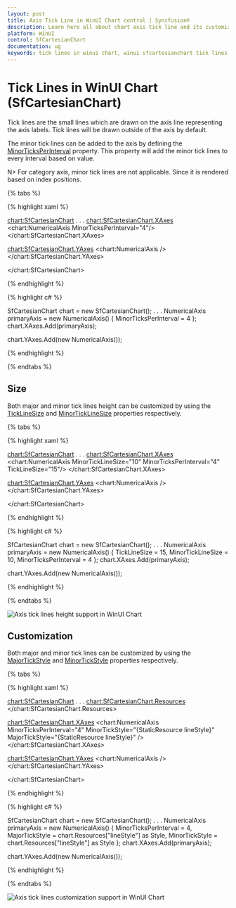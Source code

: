 ```yaml
---
layout: post
title: Axis Tick Line in WinUI Chart control | Syncfusion®
description: Learn here all about chart axis tick line and its customization in Syncfusion® WinUI Chart (SfCartesianChart) control.
platform: WinUI
control: SfCartesianChart
documentation: ug
keywords: tick lines in winui chart, winui sfcartesianchart tick lines, winui chart tick lines customization, syncfusion winui chart tick lines.
---
```


# Tick Lines in WinUI Chart (SfCartesianChart)

Tick lines are the small lines which are drawn on the axis line representing the axis labels. Tick lines will be drawn outside of the axis by default. 

The minor tick lines can be added to the axis by defining the [MinorTicksPerInterval](https://help.syncfusion.com/cr/winui/Syncfusion.UI.Xaml.Charts.RangeAxisBase.html#Syncfusion_UI_Xaml_Charts_RangeAxisBase_MinorTicksPerInterval) property. This property will add the minor tick lines to every interval based on value.

N> For category axis, minor tick lines are not applicable. Since it is rendered based on index positions.

{% tabs %}

{% highlight xaml %}

<chart:SfCartesianChart>
. . .
<chart:SfCartesianChart.XAxes>
    <chart:NumericalAxis MinorTicksPerInterval="4"/>
</chart:SfCartesianChart.XAxes>

<chart:SfCartesianChart.YAxes>
    <chart:NumericalAxis />
</chart:SfCartesianChart.YAxes>

</chart:SfCartesianChart>

{% endhighlight %}

{% highlight c# %}

SfCartesianChart chart = new SfCartesianChart();
. . .
NumericalAxis primaryAxis = new NumericalAxis()
{
   MinorTicksPerInterval = 4 
};
chart.XAxes.Add(primaryAxis);

chart.YAxes.Add(new NumericalAxis());

{% endhighlight %}

{% endtabs %}

## Size

Both major and minor tick lines height can be customized by using the [TickLineSize](https://help.syncfusion.com/cr/winui/Syncfusion.UI.Xaml.Charts.ChartAxis.html#Syncfusion_UI_Xaml_Charts_ChartAxis_TickLineSize) and [MinorTickLineSize](https://help.syncfusion.com/cr/winui/Syncfusion.UI.Xaml.Charts.RangeAxisBase.html#Syncfusion_UI_Xaml_Charts_RangeAxisBase_MinorTickLineSize) properties respectively.

{% tabs %}

{% highlight xaml %}

<chart:SfCartesianChart>
. . .
<chart:SfCartesianChart.XAxes>
    <chart:NumericalAxis MinorTickLineSize="10" 
                         MinorTicksPerInterval="4" 
                         TickLineSize="15"/>
</chart:SfCartesianChart.XAxes>

<chart:SfCartesianChart.YAxes>
    <chart:NumericalAxis />
</chart:SfCartesianChart.YAxes>

</chart:SfCartesianChart>

{% endhighlight %}

{% highlight c# %}

SfCartesianChart chart = new SfCartesianChart();
. . .
NumericalAxis primaryAxis = new NumericalAxis()
{
   TickLineSize = 15,
   MinorTickLineSize = 10,
   MinorTicksPerInterval = 4
};
chart.XAxes.Add(primaryAxis);

chart.YAxes.Add(new NumericalAxis());

{% endhighlight %}

{% endtabs %}

![Axis tick lines height support in WinUI Chart](Axis_images/winui_chart_axis_small_ticklines.png)

## Customization

Both major and minor tick lines can be customized by using the [MajorTickStyle](https://help.syncfusion.com/cr/winui/Syncfusion.UI.Xaml.Charts.ChartAxis.html#Syncfusion_UI_Xaml_Charts_ChartAxis_MajorTickStyle) and [MinorTickStyle](https://help.syncfusion.com/cr/winui/Syncfusion.UI.Xaml.Charts.RangeAxisBase.html#Syncfusion_UI_Xaml_Charts_RangeAxisBase_MinorTickStyle) properties respectively. 

{% tabs %}

{% highlight xaml %}

<chart:SfCartesianChart>
. . .
<chart:SfCartesianChart.Resources>
    <Style TargetType="Line" x:Key="lineStyle">
        <Setter Property="StrokeThickness" Value="1"/>
        <Setter Property="Stroke" Value="Red"/>
    </Style>
</chart:SfCartesianChart.Resources>

<chart:SfCartesianChart.XAxes>
    <chart:NumericalAxis MinorTicksPerInterval="4" 
                         MinorTickStyle="{StaticResource lineStyle}"  
                         MajorTickStyle="{StaticResource lineStyle}" />
</chart:SfCartesianChart.XAxes>

<chart:SfCartesianChart.YAxes>
    <chart:NumericalAxis />
</chart:SfCartesianChart.YAxes>

</chart:SfCartesianChart>

{% endhighlight %}

{% highlight c# %}

SfCartesianChart chart = new SfCartesianChart();
. . .
NumericalAxis primaryAxis = new NumericalAxis()
{
    MinorTicksPerInterval = 4,
    MajorTickStyle = chart.Resources["lineStyle"] as Style,
    MinorTickStyle = chart.Resources["lineStyle"] as Style 
};
chart.XAxes.Add(primaryAxis);

chart.YAxes.Add(new NumericalAxis());

{% endhighlight %}

{% endtabs %}

![Axis tick lines customization support in WinUI Chart](Axis_images/winui_chart_axis_tickline_style.png)